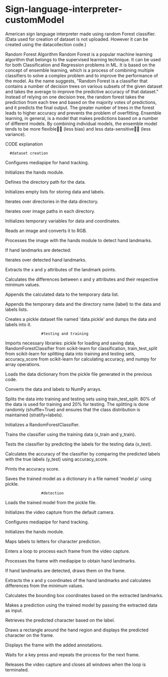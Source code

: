 # Sign-language-interpreter-customModel
American sign language interpreter made using random Forest classifier. 
(Data used for creation of dataset is not uploaded. However it can be created using the datacollection code.)




Random Forest Algorithm
Random Forest is a popular machine learning algorithm that belongs to the supervised learning technique. It can be used for both Classification and Regression problems in ML. It is based on the concept of ensemble learning, which is a process of combining multiple classifiers to solve a complex problem and to improve the performance of the model.
As the name suggests, "Random Forest is a classifier that contains a number of decision trees on various subsets of the given dataset and takes the average to improve the predictive accuracy of that dataset." Instead of relying on one decision tree, the random forest takes the prediction from each tree and based on the majority votes of predictions, and it predicts the final output.
The greater number of trees in the forest leads to higher accuracy and prevents the problem of overfitting.
Ensemble learning, in general, is a model that makes predictions based on a number of different models. By combining individual models, the ensemble model tends to be more flexible🤸‍♀️ (less bias) and less data-sensitive🧘‍♀️ (less variance).


CODE explanation
						
      #dataset creation

Configures mediapipe for hand tracking.

Initializes the hands module.

Defines the directory path for the data.

Initializes empty lists for storing data and labels.

Iterates over directories in the data directory.

Iterates over image paths in each directory.

Initializes temporary variables for data and coordinates.

Reads an image and converts it to RGB.

Processes the image with the hands module to detect hand landmarks.

If hand landmarks are detected:

Iterates over detected hand landmarks.

Extracts the x and y attributes of the landmark points.

Calculates the differences between x and y attributes and their respective minimum values.

Appends the calculated data to the temporary data list.

Appends the temporary data and the directory name (label) to the data and labels lists.

Creates a pickle dataset file named 'data.pickle' and dumps the data and labels into it.


					#testing and training

Imports necessary libraries: pickle for loading and saving data, RandomForestClassifier from scikit-learn for classification, train_test_split from scikit-learn for splitting data into training and testing sets, accuracy_score from scikit-learn for calculating accuracy, and numpy for array operations.

Loads the data dictionary from the pickle file generated in the previous code.

Converts the data and labels to NumPy arrays.

Splits the data into training and testing sets using train_test_split. 80% of the data is used for training and 20% for testing. The splitting is done randomly (shuffle=True) and ensures that the class distribution is maintained (stratify=labels).

Initializes a RandomForestClassifier.

Trains the classifier using the training data (x_train and y_train).

Tests the classifier by predicting the labels for the testing data (x_test).

Calculates the accuracy of the classifier by comparing the predicted labels with the true labels (y_test) using accuracy_score.

Prints the accuracy score.

Saves the trained model as a dictionary in a file named 'model.p' using pickle.




					#detection



Loads the trained model from the pickle file.

Initializes the video capture from the default camera.

Configures mediapipe for hand tracking.

Initializes the hands module.

Maps labels to letters for character prediction.

Enters a loop to process each frame from the video capture.

Processes the frame with mediapipe to obtain hand landmarks.

If hand landmarks are detected, draws them on the frame.

Extracts the x and y coordinates of the hand landmarks and calculates differences from the minimum values.

Calculates the bounding box coordinates based on the extracted landmarks.

Makes a prediction using the trained model by passing the extracted data as input.

Retrieves the predicted character based on the label.

Draws a rectangle around the hand region and displays the predicted character on the frame.

Displays the frame with the added annotations.

Waits for a key press and repeats the process for the next frame.

Releases the video capture and closes all windows when the loop is terminated.
